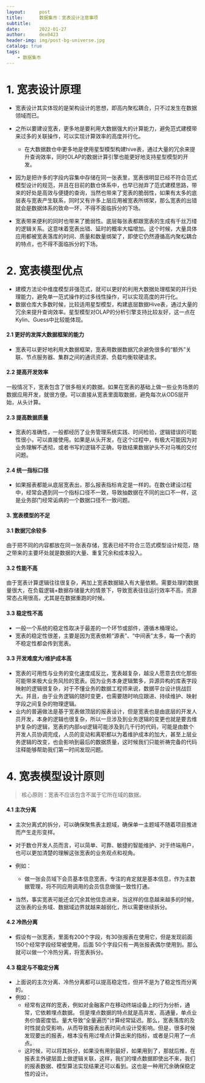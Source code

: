```yaml
---
layout:     post
title:      数据集市：宽表设计注意事项
subtitle:   
date:       2022-01-27
author:     dex0423
header-img: img/post-bg-universe.jpg
catalog: true
tags:
    - 数据集市
---
```



# 1. 宽表设计原理

- 宽表设计其实体现的是架构设计的思想，即高内聚松耦合，只不过发生在数据领域而已。
- 之所以要建设宽表，更多地是要利用大数据强大的计算能力，避免范式建模带来过多的关联操作，可以实现计算效率的高度并行化。
    - 在大数据数仓中更多地是使用星型模型构建hive表，通过大量的冗余来提升查询效率，同时OLAP的数据计算引擎也能更好地支持星型模型的开发。

- 因为是把许多的字段内容集中存储在同一张表里，宽表很明显已经不符合范式模型设计的规范，并且在目前的数仓体系中，也早已抛弃了范式建模思路，带来的好处是高效与便捷的查询，当然也带来了宽表的脆弱性，如果有太多的底层表与宽表产生联系，同时又有许多上层应用被宽表所绑架，那么宽表的出错就会是数据体系的致命一环，不得不面临拆分的下场。

- 宽表带来便利的同时也带来了脆弱性。底层每张表都跟宽表的生成有千丝万缕的逻辑关系。这意味着宽表出错、延时的概率大幅增加。这个时候，大量具体应用都被宽表落库的时间、质量和数量绑架了，即使它仍然遵循高内聚松耦合的特点，也不得不面临拆分的下场。

# 2. 宽表模型优点

- 建模方法论中维度模型非强范式，就可以更好的利用大数据处理框架的并行处理能力，避免单一范式操作的过多线性操作，可以实现高度的并行化。
- 数据仓库大多数时候，比较适用星型模型，构建底层数据Hive表，通过大量的冗余来提升查询效率。星型模型对OLAP的分析引擎支持比较友好，这一点在Kylin、Guess中比较能体现。

#### 2.1 更好的发挥大数据框架的能力

- 宽表可以更好地利用大数据框架，宽表用数据数据冗余避免很多的“额外”关联、节点服务器、集群之间的通讯资源、负载均衡软硬请求。

#### 2.2 提高开发效率

一般情况下，宽表包含了很多相关的数据。如果在宽表的基础上做一些业务场景的数据应用开发，就很方便。可以直接从宽表里面取数据，避免每次从ODS层开始，从头计算。

#### 2.3  提高数据质量

- 宽表的准确性，一般都经历了业务管理系统实践、时间检验，逻辑错误的可能性很小，可以直接使用。如果是从头开发，在这个过程中，有极大可能因为对业务理解不透彻，或者书写的逻辑不正确，导致结果数据驴头不对马嘴的交付问题。

#### 2.4 统一指标口径

- 如果报表都能从底层宽表出，那么报表指标肯定是一样的。在数仓建设过程中，经常会遇到同一个指标口径不一致，导致抽数据在不同的出口不一样，这是业务部门经常诟病的一个数据口径不一致问题。

#### 3. 宽表模型的不足

#### 3.1 数据冗余较多

由于把不同的内容都放在同一张表存储，宽表已经不符合三范式模型设计规范，随之带来的主要坏处就是数据的大量、重复冗余和成本投入。

#### 3.2 性能不高

由于宽表计算逻辑往往很复杂，再加上宽表数据输入有大量依赖。需要处理的数据量很大，在负载逻辑+数据存储量大的情景下，导致宽表往往运行效率不高，资源常态占用很高，尤其是在数据重跑的时候。

#### 3.3 稳定性不高

- 一般一个系统的稳定性取决于最差的一个环节或部件，遵循木桶理论。
- 宽表的稳定性很差，主要是因为宽表依赖“源表”、“中间表”太多，每一个表的不稳定性都会传到宽表。

#### 3.3 开发难度大/维护成本高

- 宽表的可用性与业务的变化速度成反比，宽表越复杂，越没人愿意去优化那些可能带来极大业务风险的宽表。因为业务本身逻辑繁多，异源异构的库表字段映射的逻辑很复杂，对于不懂业务的数据工程师来说，数据平台设计挑战巨大。并且，由于业务逻辑的随时变更，也需要随时响应跟进、持续维护、映射字段之间复杂的物理逻辑。
- 业内的普遍做法是基于宽表做顶层的报表设计，但是宽表也是由底层的开发人员开发，本身的逻辑也很复杂，所以一旦涉及到业务逻辑的变更也就是要去维护复杂的逻辑，宽表的内部sql逻辑可能涉及到几千行的代码，可能是由数个开发人员协调完成，人员的变动和离职都以为着维护成本的加大，甚至上层业务逻辑的改变，也会影响到最后的数据质量，这时候我们只能祈祷完备的代码注释能够帮助我们第一时间发现问题。

# 4. 宽表模型设计原则

>核心原则：宽表不应该包含不属于它所在域的数据。

#### 4.1 主次分离
- 主次分离式的拆分，可以确保聚焦表主题域，确保单一主题域不随着项目推进而产生走形变样。
- 对于数仓开发人员而言，可以简单、可靠、敏捷的智能维护、对于终端用户，也可以更加清楚的理解这张宽表的业务观点和视角。
- 例如：
    - 做一张会员域下会员基本信息宽表，专注的肯定就是基本信息，作为主数据管理，将不同应用调用的会员信息做强一致性打通。

- 当然，事实宽表可能还会冗余其他信息进来，当这样的信息越来越多的时候，这张表的业务域、数据域边界就越来越弱化，所以需要继续拆分。

#### 4.2 冷热分离

- 假设有一张宽表，里面有200个字段，有30张报表在使用它，但是发现前面150个经常字段经常被使用，后面 50个字段只有一两张报表偶尔使用到。那么就可以做一个冷热分离，将宽表拆分。

#### 4.3 稳定与不稳定分离

- 上面说的主次分离、冷热分离都可以提高稳定性，但并不是为了稳定性而分离的。
- 例如：
    - 经常有这样的宽表，例如对金融客户在移动终端设备上的行为分析，通常，它依赖埋点数据。
但是埋点数据的特点就是高并发、高通量，单点业务价值密度低。量大导致“全量遍历”计算经常延迟。那么，宽表落库的及时性就会受影响，从而导致报表出表时间点设计受影响。但是，很多时候发现要出的报表，根本没有用过埋点计算出来的指标，或者是只用了一点点。
    - 这时候，可以将其拆分，如果没有用到最好，如果用到了，那就后推，在报表主外键层面上做逻辑关联，这样，我们的埋点数据即使出不来，我们的报表数据、模型算法实现结果还可以看到。这也是一种用冗余确保稳定性的设计。




